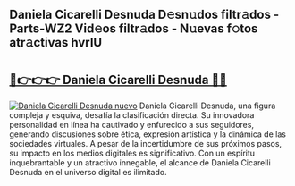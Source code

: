 ## Daniela Cicarelli Desnuda D𝚎sn𝚞dos filtr𝚊dos - Parts-WZ2 Vid𝚎os filtr𝚊dos - N𝚞evas f𝚘tos atr𝚊ctivas hvrIU

# <h2><a href="http://mb980ok.tromn.icu/?c=Daniela+Cicarelli+Desnuda">🔗👉👉👉 Daniela Cicarelli Desnuda 🔗🔗</a></h2>

[![Daniela Cicarelli Desnuda nuevo](https://i.imgur.com/pEAQMta.gif)](http://mb980ok.tromn.icu/?c=Daniela+Cicarelli+Desnuda)
Daniela Cicarelli Desnuda, una figura compleja y esquiva, desafía la clasificación directa. Su innovadora personalidad en línea ha cautivado y enfurecido a sus seguidores, generando discusiones sobre ética, expresión artística y la dinámica de las sociedades virtuales. A pesar de la incertidumbre de sus próximos pasos, su impacto en los medios digitales es significativo. Con un espíritu inquebrantable y un atractivo innegable, el alcance de Daniela Cicarelli Desnuda en el universo digital es ilimitado.
